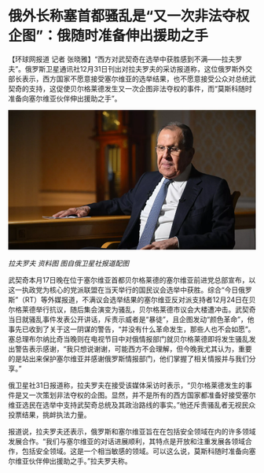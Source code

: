 # 俄外长称塞首都骚乱是“又一次非法夺权企图”：俄随时准备伸出援助之手

【环球网报道 记者
张晓雅】“西方对武契奇在选举中获胜感到不满——拉夫罗夫”。俄罗斯卫星通讯社12月31日刊出对拉夫罗夫的采访报道称，这位俄罗斯外交部长表示，西方国家不愿意接受塞尔维亚的选举结果，也不愿意接受公众对总统武契奇的支持，这促使贝尔格莱德发生又一次企图非法夺权的事件，而“莫斯科随时准备向塞尔维亚伙伴伸出援助之手”。

![577c11045fa59dc61e73e7cf029f8949.jpg](https://raw.githubusercontent.com/qqhsx/qqnews_image/main/2023/12/31/俄外长称塞首都骚乱是“又一次非法夺权企图”：俄随时准备伸出援助之手/577c11045fa59dc61e73e7cf029f8949.jpg)

_拉夫罗夫 资料图 图自俄卫星社报道配图_

武契奇本月17日晚在位于塞尔维亚首都贝尔格莱德的塞尔维亚前进党总部宣布，以这一执政党为核心的党派联盟在当天举行的国民议会选举中获胜。综合“今日俄罗斯”（RT）等外媒报道，不满议会选举结果的塞尔维亚反对派支持者12月24日在贝尔格莱德举行抗议，随后集会演变为骚乱，贝尔格莱德市议会大楼遭冲击。武契奇当日就骚乱事件发表公开讲话，斥责示威者是“暴徒”，且企图发动“颜色革命”，他事先已收到了关于这一阴谋的警告，“并没有什么革命发生，那些人也不会如愿”。塞总理布尔纳比奇当晚则在电视节目中对俄情报部门就贝尔格莱德即将发生骚乱发出警告表示感谢，“我只想说谢谢，可能西方不会理解，但今晚我尤其认为，重要的是站出来保护塞尔维亚并感谢俄罗斯情报部门，他们掌握了相关情报并与我们分享。”

俄卫星社31日报道称，拉夫罗夫在接受该媒体采访时表示，“贝尔格莱德发生的事件是又一次策划非法夺权的企图。显然，并不是所有的西方国家都准备好接受塞尔维亚选民在选举中支持武契奇总统及其政治路线的事实。”他还斥责骚乱者无视民众投票结果，挑衅执法力量。

报道说，拉夫罗夫还表示，俄罗斯和塞尔维亚旨在在包括安全领域在内的许多领域发展合作。“我们与塞尔维亚的对话进展顺利，其特点是开放和注重发展各领域合作，包括安全领域。这是一个相当敏感的领域。可以这么说，莫斯科随时准备向塞尔维亚伙伴伸出援助之手。”拉夫罗夫称。

